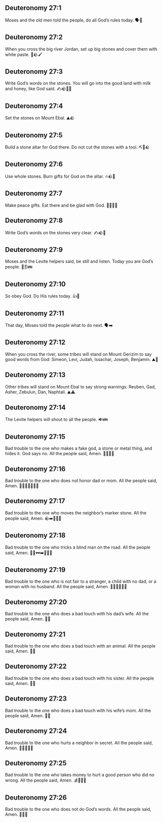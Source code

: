 ## Deuteronomy 27:1
Moses and the old men told the people, do all God’s rules today. 🗣️📜
## Deuteronomy 27:2
When you cross the big river Jordan, set up big stones and cover them with white paste. 🌊🪨🖌️
## Deuteronomy 27:3
Write God’s words on the stones. You will go into the good land with milk and honey, like God said. ✍️🪨🥛🍯
## Deuteronomy 27:4
Set the stones on Mount Ebal. ⛰️🪨
## Deuteronomy 27:5
Build a stone altar for God there. Do not cut the stones with a tool. ⛏️🚫🪨
## Deuteronomy 27:6
Use whole stones. Burn gifts for God on the altar. 🔥🪨🙏
## Deuteronomy 27:7
Make peace gifts. Eat there and be glad with God. 🍞🍖😊🙏
## Deuteronomy 27:8
Write God’s words on the stones very clear. ✍️🪨👀
## Deuteronomy 27:9
Moses and the Levite helpers said, be still and listen. Today you are God’s people. 🤫👂👪
## Deuteronomy 27:10
So obey God. Do His rules today. 👍📜
## Deuteronomy 27:11
That day, Moses told the people what to do next. 🗣️➡️
## Deuteronomy 27:12
When you cross the river, some tribes will stand on Mount Gerizim to say good words from God: Simeon, Levi, Judah, Issachar, Joseph, Benjamin. ⛰️🙂
## Deuteronomy 27:13
Other tribes will stand on Mount Ebal to say strong warnings: Reuben, Gad, Asher, Zebulun, Dan, Naphtali. ⛰️⚠️
## Deuteronomy 27:14
The Levite helpers will shout to all the people. 🔊👪
## Deuteronomy 27:15
Bad trouble to the one who makes a fake god, a stone or metal thing, and hides it. God says no. All the people said, Amen. 🗿🙅‍♂️🙏
## Deuteronomy 27:16
Bad trouble to the one who does not honor dad or mom. All the people said, Amen. 👨‍👩‍👧‍👦🙅‍♂️🙏
## Deuteronomy 27:17
Bad trouble to the one who moves the neighbor’s marker stone. All the people said, Amen. 🪨➡️🙅‍♂️🙏
## Deuteronomy 27:18
Bad trouble to the one who tricks a blind man on the road. All the people said, Amen. 🚶‍♂️🕶️➡️🙅‍♂️🙏
## Deuteronomy 27:19
Bad trouble to the one who is not fair to a stranger, a child with no dad, or a woman with no husband. All the people said, Amen. 🤝❌👤🧒👩🙏
## Deuteronomy 27:20
Bad trouble to the one who does a bad touch with his dad’s wife. All the people said, Amen. 🚫🤝
## Deuteronomy 27:21
Bad trouble to the one who does a bad touch with an animal. All the people said, Amen. 🚫🐾
## Deuteronomy 27:22
Bad trouble to the one who does a bad touch with his sister. All the people said, Amen. 🚫👧
## Deuteronomy 27:23
Bad trouble to the one who does a bad touch with his wife’s mom. All the people said, Amen. 🚫👩
## Deuteronomy 27:24
Bad trouble to the one who hurts a neighbor in secret. All the people said, Amen. 🤫👊🙅‍♂️🙏
## Deuteronomy 27:25
Bad trouble to the one who takes money to hurt a good person who did no wrong. All the people said, Amen. 💰🙅‍♂️🙏
## Deuteronomy 27:26
Bad trouble to the one who does not do God’s words. All the people said, Amen. 📜🚫🙏

